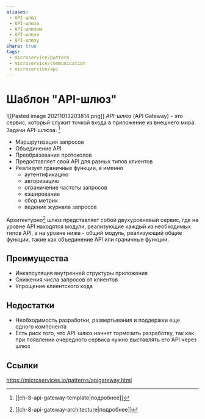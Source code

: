 ```yaml
---
aliases:
 - API-шлюз
 - API-шлюза
 - API-шлюзом
 - API-шлюзе
 - API-шлюзу
share: true
tags:
 - microservice/pattern
 - microservice/communication
 - microservice/api
---
```

# Шаблон "API-шлюз"
![[Pasted image 20211013203814.png]]
*API-шлюз* (API Gateway) - это сервис, который служит точкой входа в приложение из внешнего мира. 
Задачи API-шлюза: [^1]
- Маршрутизация запросов
- Объединение API
- Преобразование протоколов
- Предоставляет свой API для разных типов клиентов
- Реализует граничные функции, а именно
	- аутентификацию
	- авторизацию
	- ограничение частоты запросов
	- кэширование
	- сбор метрик
	- ведение журнала запросов

Архитектурно[^2] шлюз представляет собой двухуровневый сервис, где на уровне API находятся модули, реализующие каждый из необходимых типов API, а на уровне ниже - общий модуль, реализующий общие функции, такие как объединение API или граничные функции.
## Преимущества
 - Инкапсуляция внутренней структуры приложения
 - Снижения числа запросов от клиентов
 - Упрощение клиентского кода
## Недостатки
 - Необходимость разработки, развертывания и поддержки еще одного компонента
 - Есть риск того, что API-шлюз начнет тормозить разработку, так как при появлении очередного сервиса нужно выставлять его API через шлюз
 
[^1]: [[ch-8-api-gateway-template|подробнее]]
[^2]: [[ch-8-api-gateway-architecture|подробнее]]
## Ссылки
https://microservices.io/patterns/apigateway.html

